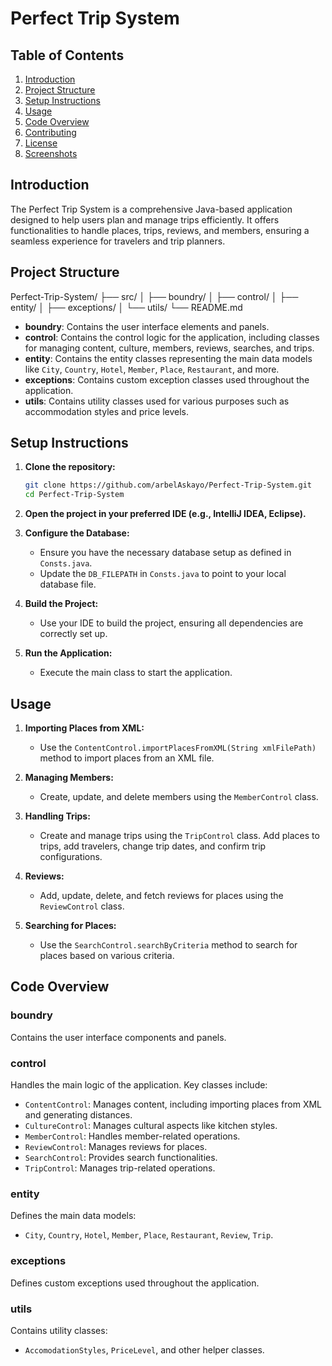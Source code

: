 # Perfect Trip System

## Table of Contents
1. [Introduction](#introduction)
2. [Project Structure](#project-structure)
3. [Setup Instructions](#setup-instructions)
4. [Usage](#usage)
5. [Code Overview](#code-overview)
6. [Contributing](#contributing)
7. [License](#license)
8. [Screenshots](#screenshots)

## Introduction

The Perfect Trip System is a comprehensive Java-based application designed to help users plan and manage trips efficiently. It offers functionalities to handle places, trips, reviews, and members, ensuring a seamless experience for travelers and trip planners.

## Project Structure

Perfect-Trip-System/
├── src/
│ ├── boundry/
│ ├── control/
│ ├── entity/
│ ├── exceptions/
│ └── utils/
└── README.md

- **boundry**: Contains the user interface elements and panels.
- **control**: Contains the control logic for the application, including classes for managing content, culture, members, reviews, searches, and trips.
- **entity**: Contains the entity classes representing the main data models like `City`, `Country`, `Hotel`, `Member`, `Place`, `Restaurant`, and more.
- **exceptions**: Contains custom exception classes used throughout the application.
- **utils**: Contains utility classes used for various purposes such as accommodation styles and price levels.

## Setup Instructions

1. **Clone the repository:**
    ```bash
    git clone https://github.com/arbelAskayo/Perfect-Trip-System.git
    cd Perfect-Trip-System
    ```

2. **Open the project in your preferred IDE (e.g., IntelliJ IDEA, Eclipse).**

3. **Configure the Database:**
   - Ensure you have the necessary database setup as defined in `Consts.java`.
   - Update the `DB_FILEPATH` in `Consts.java` to point to your local database file.

4. **Build the Project:**
   - Use your IDE to build the project, ensuring all dependencies are correctly set up.

5. **Run the Application:**
   - Execute the main class to start the application.

## Usage

1. **Importing Places from XML:**
   - Use the `ContentControl.importPlacesFromXML(String xmlFilePath)` method to import places from an XML file.

2. **Managing Members:**
   - Create, update, and delete members using the `MemberControl` class.

3. **Handling Trips:**
   - Create and manage trips using the `TripControl` class. Add places to trips, add travelers, change trip dates, and confirm trip configurations.

4. **Reviews:**
   - Add, update, delete, and fetch reviews for places using the `ReviewControl` class.

5. **Searching for Places:**
   - Use the `SearchControl.searchByCriteria` method to search for places based on various criteria.

## Code Overview

### boundry

Contains the user interface components and panels.

### control

Handles the main logic of the application. Key classes include:

- `ContentControl`: Manages content, including importing places from XML and generating distances.
- `CultureControl`: Manages cultural aspects like kitchen styles.
- `MemberControl`: Handles member-related operations.
- `ReviewControl`: Manages reviews for places.
- `SearchControl`: Provides search functionalities.
- `TripControl`: Manages trip-related operations.

### entity

Defines the main data models:

- `City`, `Country`, `Hotel`, `Member`, `Place`, `Restaurant`, `Review`, `Trip`.

### exceptions

Defines custom exceptions used throughout the application.

### utils

Contains utility classes:

- `AccomodationStyles`, `PriceLevel`, and other helper classes.
